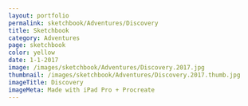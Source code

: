 ```yaml
---
layout: portfolio
permalink: sketchbook/Adventures/Discovery
title: Sketchbook
category: Adventures
page: sketchbook
color: yellow
date: 1-1-2017
image: /images/sketchbook/Adventures/Discovery.2017.jpg
thumbnail: /images/sketchbook/Adventures/Discovery.2017.thumb.jpg
imageTitle: Discovery
imageMeta: Made with iPad Pro + Procreate
---
```

